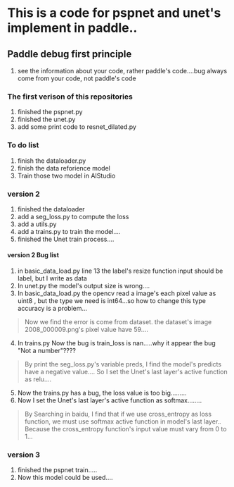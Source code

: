 # This is a code for pspnet and unet's implement in paddle..

## Paddle debug first principle
1. see the information about your code, rather paddle's code....bug always come from your code, not paddle's code

### The first verison of this repositories 
1. finished the pspnet.py
2. finished the unet.py
3. add some print code to resnet_dilated.py

### To do list
1. finish the dataloader.py
2. finish the data reforience model
3. Train those two model in AIStudio

### version 2
1. finished the dataloader
2. add a seg_loss.py to compute the loss
3. add a utils.py
4. add a trains.py to train the model....
5. finished the Unet train process....

#### version 2 Bug list
1. in basic_data_load.py line 13 the label's resize function input should be label, but I write as data
2. In unet.py the model's output size is wrong.... 
3. In basic_data_load.py the opencv read a image's each pixel value as uint8 , but the type we need is int64...so how to change this type accuracy is a problem...
> Now we find the error is come from dataset. the dataset's image 2008_000009.png's pixel value have 59....
4. In trains.py Now the bug is train_loss is nan.....why it appear the bug "Not a number"????
> By print the seg_loss.py's variable preds, I find the model's predicts have a negative value....
> So I set the Unet's last layer's active function as relu....
5. Now the trains.py has a bug, the loss value is too big.........
6. Now I set the Unet's last layer's active function as softmax........
> By Searching in baidu, I find that if we use cross_entropy as loss function, we must use softmax active function in model's last layer..
> Because the cross_entropy function's input value must vary from 0 to 1...

### version 3
1. finished the pspnet train.....
2. Now this model could be used....
